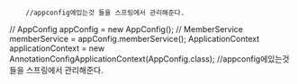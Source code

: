         //appconfig에있는것 들을 스프링에서 관리해준다. 
//        AppConfig appConfig = new AppConfig();
//        MemberService memberService = appConfig.memberService();
ApplicationContext applicationContext = new AnnotationConfigApplicationContext(AppConfig.class);
//appconfig에있는것 들을 스프링에서 관리해준다. 